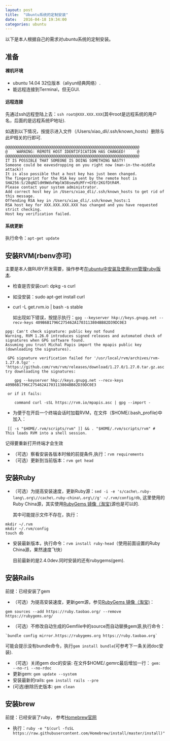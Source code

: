 ```yaml
---
layout: post
title:  "Ubuntu系统的定制安装"
date:   2016-04-18 19:34:00
categories: ubuntu
---
```


以下是本人根据自己的需求对ubuntu系统的定制安装。
## 准备
#### 裸机环境
* ubuntu 14.04 32位版本（aliyun经典网络）.
* 能远程连接到Terminal，但无GUI.

#### 远程连接
先通过ssh远程登陆上去：`ssh root@XXX.XXX.XXX`(其中root是远程系统的用户名，后面的是远程系统IP地址).

如遇到以下情况，按提示进入文件（/Users/xiao_dli/.ssh/known_hosts）删除与此IP相关的行即可.
```shell
@@@@@@@@@@@@@@@@@@@@@@@@@@@@@@@@@@@@@@@@@@@@@@@@@@@@@@@@@@@
@    WARNING: REMOTE HOST IDENTIFICATION HAS CHANGED!     @
@@@@@@@@@@@@@@@@@@@@@@@@@@@@@@@@@@@@@@@@@@@@@@@@@@@@@@@@@@@
IT IS POSSIBLE THAT SOMEONE IS DOING SOMETHING NASTY!
Someone could be eavesdropping on you right now (man-in-the-middle attack)!
It is also possible that a host key has just been changed.
The fingerprint for the RSA key sent by the remote host is
SHA256:S/28qNIldH9WdvFWplW38sew9iMfr+GYEr2KGfDtR4M.
Please contact your system administrator.
Add correct host key in /Users/xiao_dli/.ssh/known_hosts to get rid of this message.
Offending RSA key in /Users/xiao_dli/.ssh/known_hosts:1
RSA host key for XXX.XXX.XXX.XXX has changed and you have requested strict checking.
Host key verification failed.
```

#### 系统更新
执行命令：`apt-get update`

## 安装RVM(rbenv亦可)
主要是本人做RUBY开发需要，操作参考[在ubuntu中安装及使用rvm管理ruby版本](http://blog.csdn.net/abbuggy/article/details/8170899).
* 检查是否安装curl: dpkg -s curl
* 如没安装：sudo apt-get install curl
* curl -L get.rvm.io | bash -s stable

  如出现如下错误，按提示执行：`gpg --keyserver hkp://keys.gnupg.net --recv-keys 409B6B1796C275462A1703113804BB82D39DC0E3`
>
```shell
ppg: Can't check signature: public key not found
Warning, RVM 1.26.0 introduces signed releases and automated check of signatures when GPG software found.
Assuming you trust Michal Papis import the mpapis public key (downloading the signatures).

 GPG signature verification failed for '/usr/local/rvm/archives/rvm-1.27.0.tgz' - 'https://github.com/rvm/rvm/releases/download/1.27.0/1.27.0.tar.gz.asc'!
try downloading the signatures:

    gpg --keyserver hkp://keys.gnupg.net --recv-keys 409B6B1796C275462A1703113804BB82D39DC0E3

 or if it fails:

    command curl -sSL https://rvm.io/mpapis.asc | gpg --import -
```

* 为便于在开启一个终端会话时加载RVM，在文件（$HOME/.bash_profile)中加入：
>
```shell
 [[ -s "$HOME/.rvm/scripts/rvm" ]] && . "$HOME/.rvm/scripts/rvm" # This loads RVM into a shell session.
```

  记得要重新打开终端才会生效

* （可选）察看安装各版本时候的前提条件,执行：`rvm requirements`
* （可选）更新到当前版本：`rvm get head`

## 安装Ruby
* （可选）为提高安装速度，更新Ruby源：`sed -i -e 's/cache\.ruby-lang\.org\//cache\.ruby-china\.org\//g' ~/.rvm/config/db`, 这里使用的Ruby China源，其实使用[RubyGems 镜像（淘宝)](https://ruby.taobao.org/)源也是可以的.

  其中可能提示文件不存在，执行：
>
```shell
mkdir ~/.rvm
mkdir ~/.rvm/config
touch db
```
* 安装最新版本，执行命令：`rvm install ruby-head`（使用前面设置的Ruby China源，果然速度飞快）

  目前最新的是2.4.0dev.同时安装的还有rubygems(gem).
## 安装Rails
前提：已经安装了gem
* （可选）为提高安装速度，更新gem源，参见[RubyGems 镜像（淘宝)](https://ruby.taobao.org/)：
```shell
gem sources --add https://ruby.taobao.org/ --remove https://rubygems.org/
```

* （可选）不修改自动生成的Gemfile中的source而自动替换gem源,执行命令：
```shell
`bundle config mirror.https://rubygems.org https://ruby.taobao.org`
```

  可能会提示没有bundle命令，执行`gem install bundle`(可参考下一条关闭doc安装).
* （可选）关闭gem doc的安装: 在文件$HOME/.gemrc最后增加一行：
  `gem: --no-ri --no-rdoc`
* 更新gem: `gem update --system`
* 安装最新的rails: `gem install rails --pre`
* (可选)删除历史版本: `gem clean`

## 安装brew
前提：已经安装了ruby， 参考[Homebrew官网](http://brew.sh/index_zh-cn.html)
* 执行：`ruby -e "$(curl -fsSL https://raw.githubusercontent.com/Homebrew/install/master/install)"`
